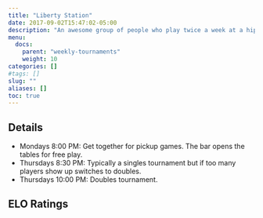 ```yaml
---
title: "Liberty Station"
date: 2017-09-02T15:47:02-05:00
description: "An awesome group of people who play twice a week at a hip bar. The Liberty foosers don't play for money, instead they have a point system where you win and lose Elo points depending on who and how you play. Beginner friendly."
menu:
  docs:
    parent: "weekly-tournaments"
    weight: 10 
categories: []
#tags: []
slug: ""
aliases: []
toc: true
---
```


## Details

* Mondays 8:00 PM: Get together for pickup games. The bar opens the tables for free play.
* Thursdays 8:30 PM: Typically a singles tournament but if too many players show up switches to doubles.
* Thursdays 10:00 PM: Doubles tournament.

## ELO Ratings

<script src="https://gist.github.com/voqk/aa67d96d6edbc577f28dfa40475843a9.js"></script>